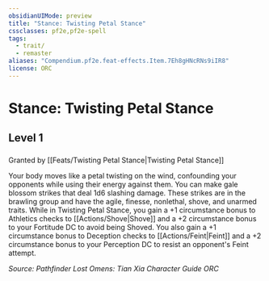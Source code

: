 ```yaml
---
obsidianUIMode: preview
title: "Stance: Twisting Petal Stance"
cssclasses: pf2e,pf2e-spell
tags:
  - trait/
  - remaster
aliases: "Compendium.pf2e.feat-effects.Item.7Eh8gHNcRNs9iIR8"
license: ORC
---
```

# Stance: Twisting Petal Stance
## Level 1
### 






Granted by [[Feats/Twisting Petal Stance|Twisting Petal Stance]]

Your body moves like a petal twisting on the wind, confounding your opponents while using their energy against them. You can make gale blossom strikes that deal 1d6 slashing damage. These strikes are in the brawling group and have the agile, finesse, nonlethal, shove, and unarmed traits. While in Twisting Petal Stance, you gain a +1 circumstance bonus to Athletics checks to [[Actions/Shove|Shove]] and a +2 circumstance bonus to your Fortitude DC to avoid being Shoved. You also gain a +1 circumstance bonus to Deception checks to [[Actions/Feint|Feint]] and a +2 circumstance bonus to your Perception DC to resist an opponent's Feint attempt.

*Source: Pathfinder Lost Omens: Tian Xia Character Guide*
*ORC*